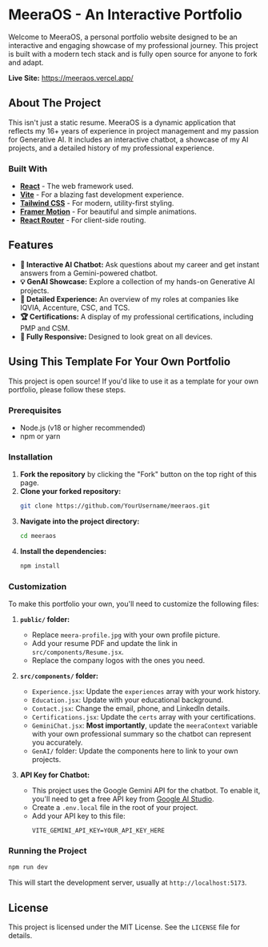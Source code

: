 # MeeraOS - An Interactive Portfolio

Welcome to MeeraOS, a personal portfolio website designed to be an interactive and engaging showcase of my professional journey. This project is built with a modern tech stack and is fully open source for anyone to fork and adapt.

**Live Site:** https://meeraos.vercel.app/

 

## About The Project

This isn't just a static resume. MeeraOS is a dynamic application that reflects my 16+ years of experience in project management and my passion for Generative AI. It includes an interactive chatbot, a showcase of my AI projects, and a detailed history of my professional experience.

### Built With

  * **[React](https://reactjs.org/)** - The web framework used.
  * **[Vite](https://vitejs.dev/)** - For a blazing fast development experience.
  * **[Tailwind CSS](https://tailwindcss.com/)** - For modern, utility-first styling.
  * **[Framer Motion](https://www.framer.com/motion/)** - For beautiful and simple animations.
  * **[React Router](https://reactrouter.com/)** - For client-side routing.

## Features

  * **🤖 Interactive AI Chatbot:** Ask questions about my career and get instant answers from a Gemini-powered chatbot.
  * **💡 GenAI Showcase:** Explore a collection of my hands-on Generative AI projects.
  * **💼 Detailed Experience:** An overview of my roles at companies like IQVIA, Accenture, CSC, and TCS.
  * **🏆 Certifications:** A display of my professional certifications, including PMP and CSM.
  * **📱 Fully Responsive:** Designed to look great on all devices.

## Using This Template For Your Own Portfolio

This project is open source\! If you'd like to use it as a template for your own portfolio, please follow these steps.

### Prerequisites

  * Node.js (v18 or higher recommended)
  * npm or yarn

### Installation

1.  **Fork the repository** by clicking the "Fork" button on the top right of this page.
2.  **Clone your forked repository:**
    ```bash
    git clone https://github.com/YourUsername/meeraos.git
    ```
3.  **Navigate into the project directory:**
    ```bash
    cd meeraos
    ```
4.  **Install the dependencies:**
    ```bash
    npm install
    ```

### Customization

To make this portfolio your own, you'll need to customize the following files:

1.  **`public/` folder:**

      * Replace `meera-profile.jpg` with your own profile picture.
      * Add your resume PDF and update the link in `src/components/Resume.jsx`.
      * Replace the company logos with the ones you need.

2.  **`src/components/` folder:**

      * `Experience.jsx`: Update the `experiences` array with your work history.
      * `Education.jsx`: Update with your educational background.
      * `Contact.jsx`: Change the email, phone, and LinkedIn details.
      * `Certifications.jsx`: Update the `certs` array with your certifications.
      * `GeminiChat.jsx`: **Most importantly**, update the `meeraContext` variable with your own professional summary so the chatbot can represent you accurately.
      * `GenAI/` folder: Update the components here to link to your own projects.

3.  **API Key for Chatbot:**

      * This project uses the Google Gemini API for the chatbot. To enable it, you'll need to get a free API key from [Google AI Studio](https://ai.google.dev/).
      * Create a `.env.local` file in the root of your project.
      * Add your API key to this file:
        ```
        VITE_GEMINI_API_KEY=YOUR_API_KEY_HERE
        ```

### Running the Project

```bash
npm run dev
```

This will start the development server, usually at `http://localhost:5173`.

## License

This project is licensed under the MIT License. See the `LICENSE` file for details.
